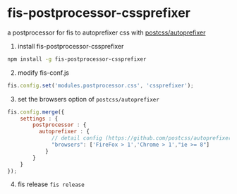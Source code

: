 # fis-postprocessor-cssprefixer

a postprocessor for fis to autoprefixer css with [postcss/autoprefixer](https://github.com/postcss/autoprefixer)

1. install fis-postprocessor-cssprefixer
```bash
npm install -g fis-postprocessor-cssprefixer
```
2. modify fis-conf.js
```javascript
fis.config.set('modules.postprocessor.css', 'cssprefixer');
```
3. set the browsers option of `postcss/autoprefixer`
```javascript
fis.config.merge({
    settings : {
        postprocessor : {
          autoprefixer : {
              // detail config (https://github.com/postcss/autoprefixer#browsers)
              "browsers": ['FireFox > 1','Chrome > 1',"ie >= 8"]
            }
        }
    }
});
```
4. fis release
`fis release`

